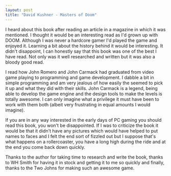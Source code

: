 ```yaml
---
layout: post
title: "David Kushner - Masters of Doom"
---
```


I heard about this book after reading an article in a magazine in which it was mentioned. I thought it would be an interesting read as I'd grown up with DOOM. 
Although I was never a hardcore gamer I'd played the game and enjoyed it. Learning a bit about the history behind it would be interesting. It didn't disappoint, 
I can honestly say that this book was one of the best I have read. Not only was it well researched and written but it was also a bloody good read.

I read how John Romero and John Carmack had graduated from video game playing to programming and game development. I dabble a bit in simple programming and am 
very jealous of how easily the seemed to pick it up and what they did with their skills. John Carmack is a legend, being able to develop the game engine and the 
design tools to make the levels is totally awesome. I can only imagine what a privilege it must have been to work with them both (albeit very frustrating in equal 
amounts I would imagine).

If you are in any way interested in the early days of PC gaming you should read this book, you won't be disappointed. If I was to criticize the book it would be 
that it didn't have any pictures which would have helped to put names to faces and I felt the end sort of fizzled out but I suppose that's what happens on a 
rollercoaster, you have a long high during the ride and at the end you come back down quickly.

Thanks to the author for taking time to research and write the book, thanks to WH Smith for having it in stock and getting it to me so quickly and finally, thanks 
to the Two Johns for making such an awesome game.
